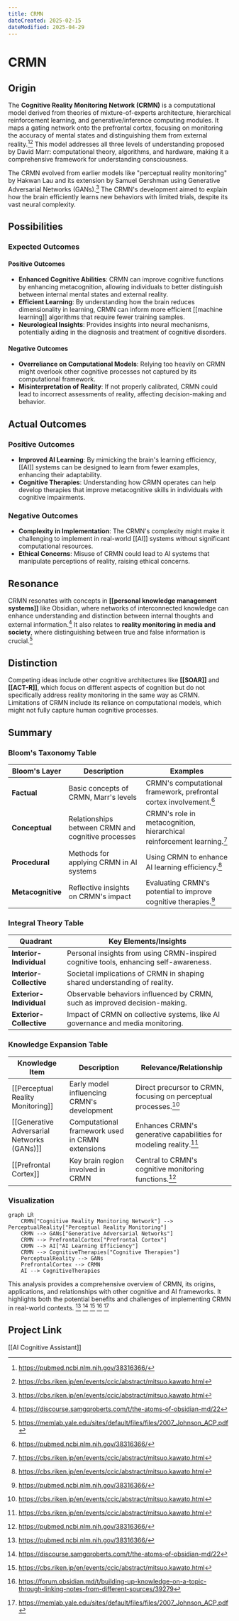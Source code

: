 ```yaml
---
title: CRMN
dateCreated: 2025-02-15
dateModified: 2025-04-29
---
```


# CRMN

## Origin

The **Cognitive Reality Monitoring Network (CRMN)** is a computational model derived from theories of mixture-of-experts architecture, hierarchical reinforcement learning, and generative/inference computing modules. It maps a gating network onto the prefrontal cortex, focusing on monitoring the accuracy of mental states and distinguishing them from external reality.[^1][^2] This model addresses all three levels of understanding proposed by David Marr: computational theory, algorithms, and hardware, making it a comprehensive framework for understanding consciousness.

The CRMN evolved from earlier models like "perceptual reality monitoring" by Hakwan Lau and its extension by Samuel Gershman using Generative Adversarial Networks (GANs).[^2] The CRMN's development aimed to explain how the brain efficiently learns new behaviors with limited trials, despite its vast neural complexity.

## Possibilities

### Expected Outcomes

#### Positive Outcomes

- **Enhanced Cognitive Abilities**: CRMN can improve cognitive functions by enhancing metacognition, allowing individuals to better distinguish between internal mental states and external reality.
- **Efficient Learning**: By understanding how the brain reduces dimensionality in learning, CRMN can inform more efficient [[machine learning]] algorithms that require fewer training samples.
- **Neurological Insights**: Provides insights into neural mechanisms, potentially aiding in the diagnosis and treatment of cognitive disorders.

#### Negative Outcomes

- **Overreliance on Computational Models**: Relying too heavily on CRMN might overlook other cognitive processes not captured by its computational framework.
- **Misinterpretation of Reality**: If not properly calibrated, CRMN could lead to incorrect assessments of reality, affecting decision-making and behavior.

## Actual Outcomes

### Positive Outcomes

- **Improved AI Learning**: By mimicking the brain's learning efficiency, [[AI]] systems can be designed to learn from fewer examples, enhancing their adaptability.
- **Cognitive Therapies**: Understanding how CRMN operates can help develop therapies that improve metacognitive skills in individuals with cognitive impairments.

### Negative Outcomes

- **Complexity in Implementation**: The CRMN's complexity might make it challenging to implement in real-world [[AI]] systems without significant computational resources.
- **Ethical Concerns**: Misuse of CRMN could lead to AI systems that manipulate perceptions of reality, raising ethical concerns.

## Resonance

CRMN resonates with concepts in **[[personal knowledge management systems]]** like Obsidian, where networks of interconnected knowledge can enhance understanding and distinction between internal thoughts and external information.[^3] It also relates to **reality monitoring in media and society**, where distinguishing between true and false information is crucial.[^4]

## Distinction

Competing ideas include other cognitive architectures like **[[SOAR]]** and **[[ACT-R]]**, which focus on different aspects of cognition but do not specifically address reality monitoring in the same way as CRMN. Limitations of CRMN include its reliance on computational models, which might not fully capture human cognitive processes.

## Summary

### Bloom's Taxonomy Table

| **Bloom's Layer** | **Description**                     | **Examples**               |
| ----------------- | ----------------------------------- | -------------------------- |
| **Factual**      | Basic concepts of CRMN, Marr's levels | CRMN's computational framework, prefrontal cortex involvement.[^1] |
| **Conceptual**   | Relationships between CRMN and cognitive processes | CRMN's role in metacognition, hierarchical reinforcement learning.[^2] |
| **Procedural**   | Methods for applying CRMN in AI systems | Using CRMN to enhance AI learning efficiency.[^2] |
| **Metacognitive**| Reflective insights on CRMN's impact | Evaluating CRMN's potential to improve cognitive therapies.[^1] |

### Integral Theory Table

| **Quadrant**            | **Key Elements/Insights**                                                             |
| ----------------------- | ------------------------------------------------------------------------------------- |
| **Interior-Individual** | Personal insights from using CRMN-inspired cognitive tools, enhancing self-awareness. |
| **Interior-Collective** | Societal implications of CRMN in shaping shared understanding of reality.             |
| **Exterior-Individual** | Observable behaviors influenced by CRMN, such as improved decision-making.            |
| **Exterior-Collective** | Impact of CRMN on collective systems, like AI governance and media monitoring.        |

### Knowledge Expansion Table

| **Knowledge Item**        | **Description**                    | **Relevance/Relationship**                      |
| ------------------------- | ---------------------------------- | ----------------------------------------------- |
| [[Perceptual Reality Monitoring]] | Early model influencing CRMN's development | Direct precursor to CRMN, focusing on perceptual processes.[^2] |
| [[Generative Adversarial Networks (GANs)]] | Computational framework used in CRMN extensions | Enhances CRMN's generative capabilities for modeling reality.[^2] |
| [[Prefrontal Cortex]]     | Key brain region involved in CRMN | Central to CRMN's cognitive monitoring functions.[^1] |

### Visualization

```mermaid
graph LR
    CRMN["Cognitive Reality Monitoring Network"] --> PerceptualReality["Perceptual Reality Monitoring"]
    CRMN --> GANs["Generative Adversarial Networks"]
    CRMN --> PrefrontalCortex["Prefrontal Cortex"]
    CRMN --> AI["AI Learning Efficiency"]
    CRMN --> CognitiveTherapies["Cognitive Therapies"]
    PerceptualReality --> GANs
    PrefrontalCortex --> CRMN
    AI --> CognitiveTherapies
```

This analysis provides a comprehensive overview of CRMN, its origins, applications, and relationships with other cognitive and AI frameworks. It highlights both the potential benefits and challenges of implementing CRMN in real-world contexts.
[^1] [^3] [^2] [^5] [^4]

## Project Link

[[AI Cognitive Assistant]]

[^1]: https://pubmed.ncbi.nlm.nih.gov/38316366/
[^2]: https://cbs.riken.jp/en/events/ccic/abstract/mitsuo.kawato.html
[^3]: https://discourse.samgqroberts.com/t/the-atoms-of-obsidian-md/22
[^4]: https://memlab.yale.edu/sites/default/files/files/2007_Johnson_ACP.pdf
[^5]: https://forum.obsidian.md/t/building-up-knowledge-on-a-topic-through-linking-notes-from-different-sources/39279
